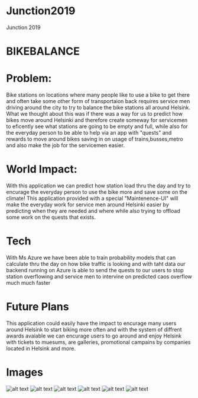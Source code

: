 # Junction2019
Junction 2019
# BIKEBALANCE

# Problem: 
Bike stations on locations where many people like to use a bike to get there and often take some other form of transportaion back requires service men driving around the city to try to balance the bike stations all around Helsink. What we thought about this was if there was a way for us to predict how bikes move around Helsinki and therefore create someway for servicemen to eficently see what stations are going to be empty and full, while also for the everyday person to be able to help via an app with "quests" and rewards to move around bikes saving in on usage of trains,busses,metro and also make the job for the servicemen easier.

# World Impact:
With this application we can predict how station load thru the day and try to encurage the everyday person to use the bike more and save some on the climate! This application provided with a special "Maintenence-UI" will make the everyday work for service men around Helsinki easier by predicting when they are needed and where while also trying to offload some work on the quests that exists.

# Tech
With Ms Azure we have been able to train probability models that can calculate thru the day on how bike traffic is looking and with taht data our backend running on Azure is able to send the quests to our users to stop station overflowing and service men to intervine on predicted caos overflow much much faster

# Future Plans
This application could easily have the impact to encurage many users around Helsink to start biking more often and with the system of diffrent awards avaiable we can encurage users to go around and enjoy Helsink with tickets to muesums, are galleries, promotional campains by companies located in Helsink and more.

# Images
![alt text](https://github.com/klos71/Junction2019/raw/master/images/image1.jpeg  "Logo Title Text 1")
![alt text](https://github.com/klos71/Junction2019/raw/master/images/image2.jpeg  "Logo Title Text 1")
![alt text](https://github.com/klos71/Junction2019/raw/master/images/image3.jpeg  "Logo Title Text 1")
![alt text](https://github.com/klos71/Junction2019/raw/master/images/image4.jpeg  "Logo Title Text 1")
![alt text](https://github.com/klos71/Junction2019/raw/master/images/image5.jpeg  "Logo Title Text 1")
![alt text](https://github.com/klos71/Junction2019/raw/master/images/image6.jpeg  "Logo Title Text 1")
